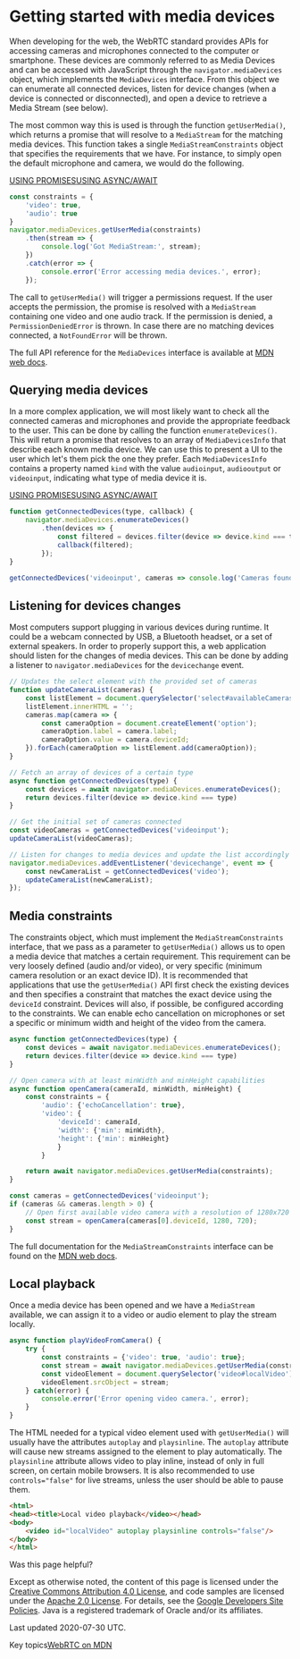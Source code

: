 # Getting started with media devices

When developing for the web, the WebRTC standard provides APIs for accessing cameras and microphones connected to the computer or smartphone. These devices are commonly referred to as Media Devices and can be accessed with JavaScript through the `navigator.mediaDevices` object, which implements the `MediaDevices` interface. From this object we can enumerate all connected devices, listen for device changes (when a device is connected or disconnected), and open a device to retrieve a Media Stream (see below).

The most common way this is used is through the function `getUserMedia()`, which returns a promise that will resolve to a `MediaStream` for the matching media devices. This function takes a single `MediaStreamConstraints` object that specifies the requirements that we have. For instance, to simply open the default microphone and camera, we would do the following.

[USING PROMISES](https://webrtc.org/getting-started/media-devices#using-promises)[USING ASYNC/AWAIT](https://webrtc.org/getting-started/media-devices#using-asyncawait)

```js
const constraints = {
    'video': true,
    'audio': true
}
navigator.mediaDevices.getUserMedia(constraints)
    .then(stream => {
        console.log('Got MediaStream:', stream);
    })
    .catch(error => {
        console.error('Error accessing media devices.', error);
    });
```

The call to `getUserMedia()` will trigger a permissions request. If the user accepts the permission, the promise is resolved with a `MediaStream` containing one video and one audio track. If the permission is denied, a `PermissionDeniedError` is thrown. In case there are no matching devices connected, a `NotFoundError` will be thrown.

The full API reference for the `MediaDevices` interface is available at [MDN web docs](https://developer.mozilla.org/en-US/docs/Web/API/MediaDevices).

## Querying media devices

In a more complex application, we will most likely want to check all the connected cameras and microphones and provide the appropriate feedback to the user. This can be done by calling the function `enumerateDevices()`. This will return a promise that resolves to an array of `MediaDevicesInfo` that describe each known media device. We can use this to present a UI to the user which let's them pick the one they prefer. Each `MediaDevicesInfo` contains a property named `kind` with the value `audioinput`, `audiooutput` or `videoinput`, indicating what type of media device it is.

[USING PROMISES](https://webrtc.org/getting-started/media-devices#using-promises)[USING ASYNC/AWAIT](https://webrtc.org/getting-started/media-devices#using-asyncawait)

```js
function getConnectedDevices(type, callback) {
    navigator.mediaDevices.enumerateDevices()
        .then(devices => {
            const filtered = devices.filter(device => device.kind === type);
            callback(filtered);
        });
}

getConnectedDevices('videoinput', cameras => console.log('Cameras found', cameras));
```

## Listening for devices changes

Most computers support plugging in various devices during runtime. It could be a webcam connected by USB, a Bluetooth headset, or a set of external speakers. In order to properly support this, a web application should listen for the changes of media devices. This can be done by adding a listener to `navigator.mediaDevices` for the `devicechange` event.

```js
// Updates the select element with the provided set of cameras
function updateCameraList(cameras) {
    const listElement = document.querySelector('select#availableCameras');
    listElement.innerHTML = '';
    cameras.map(camera => {
        const cameraOption = document.createElement('option');
        cameraOption.label = camera.label;
        cameraOption.value = camera.deviceId;
    }).forEach(cameraOption => listElement.add(cameraOption));
}

// Fetch an array of devices of a certain type
async function getConnectedDevices(type) {
    const devices = await navigator.mediaDevices.enumerateDevices();
    return devices.filter(device => device.kind === type)
}

// Get the initial set of cameras connected
const videoCameras = getConnectedDevices('videoinput');
updateCameraList(videoCameras);

// Listen for changes to media devices and update the list accordingly
navigator.mediaDevices.addEventListener('devicechange', event => {
    const newCameraList = getConnectedDevices('video');
    updateCameraList(newCameraList);
});
```

## Media constraints

The constraints object, which must implement the `MediaStreamConstraints` interface, that we pass as a parameter to `getUserMedia()` allows us to open a media device that matches a certain requirement. This requirement can be very loosely defined (audio and/or video), or very specific (minimum camera resolution or an exact device ID). It is recommended that applications that use the `getUserMedia()` API first check the existing devices and then specifies a constraint that matches the exact device using the `deviceId` constraint. Devices will also, if possible, be configured according to the constraints. We can enable echo cancellation on microphones or set a specific or minimum width and height of the video from the camera.

```js
async function getConnectedDevices(type) {
    const devices = await navigator.mediaDevices.enumerateDevices();
    return devices.filter(device => device.kind === type)
}

// Open camera with at least minWidth and minHeight capabilities
async function openCamera(cameraId, minWidth, minHeight) {
    const constraints = {
        'audio': {'echoCancellation': true},
        'video': {
            'deviceId': cameraId,
            'width': {'min': minWidth},
            'height': {'min': minHeight}
            }
        }

    return await navigator.mediaDevices.getUserMedia(constraints);
}

const cameras = getConnectedDevices('videoinput');
if (cameras && cameras.length > 0) {
    // Open first available video camera with a resolution of 1280x720 pixels
    const stream = openCamera(cameras[0].deviceId, 1280, 720);
}
```

The full documentation for the `MediaStreamConstraints` interface can be found on the [MDN web docs](https://developer.mozilla.org/en-US/docs/Web/API/MediaStreamConstraints).

## Local playback

Once a media device has been opened and we have a `MediaStream` available, we can assign it to a video or audio element to play the stream locally.

```js
async function playVideoFromCamera() {
    try {
        const constraints = {'video': true, 'audio': true};
        const stream = await navigator.mediaDevices.getUserMedia(constraints);
        const videoElement = document.querySelector('video#localVideo');
        videoElement.srcObject = stream;
    } catch(error) {
        console.error('Error opening video camera.', error);
    }
}
```

The HTML needed for a typical video element used with `getUserMedia()` will usually have the attributes `autoplay` and `playsinline`. The `autoplay` attribute will cause new streams assigned to the element to play automatically. The `playsinline` attribute allows video to play inline, instead of only in full screen, on certain mobile browsers. It is also recommended to use `controls="false"` for live streams, unless the user should be able to pause them.

```html
<html>
<head><title>Local video playback</video></head>
<body>
    <video id="localVideo" autoplay playsinline controls="false"/>
</body>
</html>
```

Was this page helpful?

Except as otherwise noted, the content of this page is licensed under the [Creative Commons Attribution 4.0 License](https://creativecommons.org/licenses/by/4.0/), and code samples are licensed under the [Apache 2.0 License](https://www.apache.org/licenses/LICENSE-2.0). For details, see the [Google Developers Site Policies](https://developers.google.com/site-policies). Java is a registered trademark of Oracle and/or its affiliates.

Last updated 2020-07-30 UTC.



Key topics[WebRTC on MDN](https://developer.mozilla.org/en-US/docs/Glossary/WebRTC)